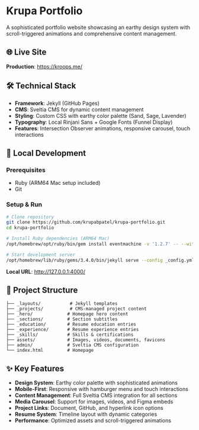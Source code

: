 # Krupa Portfolio

A sophisticated portfolio website showcasing an earthy design system with scroll-triggered animations and comprehensive content management.

## 🌐 Live Site
**Production**: https://kroops.me/

## 🛠️ Technical Stack
- **Framework**: Jekyll (GitHub Pages)
- **CMS**: Sveltia CMS for dynamic content management
- **Styling**: Custom CSS with earthy color palette (Sand, Sage, Lavender)
- **Typography**: Local Rinjani Sans + Google Fonts (Funnel Display)
- **Features**: Intersection Observer animations, responsive carousel, touch interactions

## 🚀 Local Development

### Prerequisites
- Ruby (ARM64 Mac setup included)
- Git

### Setup & Run
```bash
# Clone repository
git clone https://github.com/krupabpatel/krupa-portfolio.git
cd krupa-portfolio

# Install Ruby dependencies (ARM64 Mac)
/opt/homebrew/opt/ruby/bin/gem install eventmachine -v '1.2.7' -- --with-cppflags="-I$(brew --prefix)/include -I$(xcrun --show-sdk-path)/usr/include/c++/v1" --with-ldflags="-L$(brew --prefix)/lib"

# Start development server
/opt/homebrew/lib/ruby/gems/3.4.0/bin/jekyll serve --config _config.yml,_config_dev.yml --force_polling
```

**Local URL**: http://127.0.0.1:4000/

## 📁 Project Structure
```
├── _layouts/           # Jekyll templates
├── _projects/          # CMS-managed project content
├── _hero/             # Homepage hero content
├── _sections/         # Section subtitles
├── _education/        # Resume education entries
├── _experience/       # Resume experience entries
├── _skills/           # Skills & certifications
├── assets/            # Images, videos, documents, favicons
├── admin/             # Sveltia CMS configuration
└── index.html         # Homepage
```

## ✨ Key Features
- **Design System**: Earthy color palette with sophisticated animations
- **Mobile-First**: Responsive with hamburger menu and touch interactions
- **Content Management**: Full Sveltia CMS integration for all sections
- **Media Carousel**: Support for images, videos, and Figma embeds
- **Project Links**: Document, GitHub, and hyperlink icon options
- **Resume System**: Timeline layout with dynamic categories
- **Performance**: Optimized assets and scroll-triggered animations
